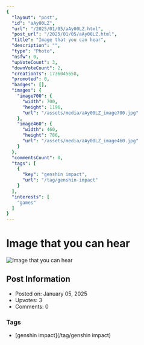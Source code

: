 ```yaml
---
{
  "layout": "post",
  "id": "aAy00LZ",
  "url": "/2025/01/05/aAy00LZ.html",
  "post_url": "/2025/01/05/aAy00LZ.html",
  "title": "Image that you can hear",
  "description": "",
  "type": "Photo",
  "nsfw": 0,
  "upVoteCount": 3,
  "downVoteCount": 2,
  "creationTs": 1736045658,
  "promoted": 0,
  "badges": [],
  "images": {
    "image700": {
      "width": 700,
      "height": 1196,
      "url": "/assets/media/aAy00LZ_image700.jpg"
    },
    "image460": {
      "width": 460,
      "height": 786,
      "url": "/assets/media/aAy00LZ_image460.jpg"
    }
  },
  "commentsCount": 0,
  "tags": [
    {
      "key": "genshin impact",
      "url": "/tag/genshin-impact"
    }
  ],
  "interests": [
    "games"
  ]
}
---
```


# Image that you can hear

![Image that you can hear](/assets/media/aAy00LZ_image700.jpg)

## Post Information

- Posted on: January 05, 2025
- Upvotes: 3
- Comments: 0

### Tags

- [genshin impact](/tag/genshin impact)
